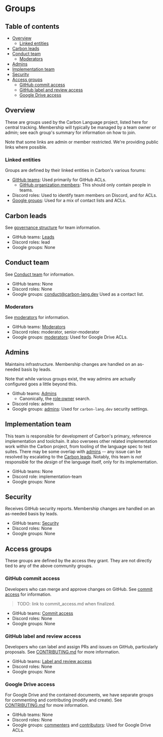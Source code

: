 # Groups

<!--
Part of the Carbon Language project, under the Apache License v2.0 with LLVM
Exceptions. See /LICENSE for license information.
SPDX-License-Identifier: Apache-2.0 WITH LLVM-exception
-->

<!-- toc -->

## Table of contents

-   [Overview](#overview)
    -   [Linked entities](#linked-entities)
-   [Carbon leads](#carbon-leads)
-   [Conduct team](#conduct-team)
    -   [Moderators](#moderators)
-   [Admins](#admins)
-   [Implementation team](#implementation-team)
-   [Security](#security)
-   [Access groups](#access-groups)
    -   [GitHub commit access](#github-commit-access)
    -   [GitHub label and review access](#github-label-and-review-access)
    -   [Google Drive access](#google-drive-access)

<!-- tocstop -->

## Overview

These are groups used by the Carbon Language project, listed here for central
tracking. Membership will typically be managed by a team owner or admin; see
each group's summary for information on how to join.

Note that some links are admin or member restricted. We're providing public
links where possible.

### Linked entities

Groups are defined by their linked entities in Carbon's various forums:

-   [GitHub teams](https://github.com/orgs/carbon-language/teams): Used
    primarily for GitHub ACLs.
    -   [GitHub organization members](https://github.com/orgs/carbon-language/people):
        This should only contain people in teams.
-   Discord roles: Used to identify team members on Discord, and for ACLs.
-   [Google groups](https://admin.google.com/ac/groups): Used for a mix of
    contact lists and ACLs.

## Carbon leads

See [governance structure](evolution.md#governance-structure) for team
information.

-   GitHub teams: [Leads](https://github.com/orgs/carbon-language/teams/leads)
-   Discord roles: lead
-   Google groups: None

## Conduct team

See [Conduct team](teams/conduct_team.md) for information.

-   GitHub teams: None
-   Discord roles: None
-   Google groups:
    [conduct@carbon-lang.dev](https://groups.google.com/a/carbon-lang.dev/g/conduct/about)
    Used as a contact list.

### Moderators

See [moderators](moderators.md) for information.

-   GitHub teams:
    [Moderators](https://github.com/orgs/carbon-language/teams/moderators)
-   Discord roles: moderator, senior-moderator
-   Google groups:
    [moderators](https://groups.google.com/a/carbon-lang.dev/g/moderators/about):
    Used for Google Drive ACLs.

## Admins

Maintains infrastructure. Membership changes are handled on an as-needed basis
by leads.

Note that while various groups exist, the way admins are actually configured
goes a little beyond this.

-   Github teams: [Admins](https://github.com/orgs/carbon-language/teams/admins)
    -   Canonically, the
        [role:owner](https://github.com/orgs/carbon-language/people?query=role%3Aowner)
        search.
-   Discord roles: admin
-   Google groups:
    [admins](https://groups.google.com/a/carbon-lang.dev/g/conduct/about): Used
    for `carbon-lang.dev` security settings.

## Implementation team

This team is responsible for development of Carbon's primary, reference
implementation and toolchain. It also oversees other related implementation work
within the Carbon project, from tooling of the language spec to test suites.
There may be some overlap with [admins](#admins) -- any issue can be resolved by
escalating to the [Carbon leads](#carbon-leads). Notably, this team is _not_
responsible for the _design_ of the language itself, only for its
implementation.

-   GitHub teams: None
-   Discord role: implementation-team
-   Google groups: None

## Security

Receives GitHub security reports. Membership changes are handled on an as-needed
basis by leads.

-   GitHub teams:
    [Security](https://github.com/orgs/carbon-language/teams/security)
-   Discord roles: None
-   Google groups: None

## Access groups

These groups are defined by the access they grant. They are not directly tied to
any of the above community groups.

### GitHub commit access

Developers who can merge and approve changes on GitHub. See
[commit access](https://github.com/carbon-language/carbon-lang/pull/4246) for
information.

> TODO: link to commit_access.md when finalized.

-   GitHub teams:
    [Commit access](https://github.com/orgs/carbon-language/teams/commit-access)
-   Discord roles: None
-   Google groups: None

### GitHub label and review access

Developers who can label and assign PRs and issues on GitHub, particularly
proposals. See [CONTRIBUTING.md](/CONTRIBUTING.md#getting-access) for more
information.

-   GitHub teams:
    [Label and review access](https://github.com/orgs/carbon-language/teams/label-and-review-access)
-   Discord roles: None
-   Google groups: None

### Google Drive access

For Google Drive and the contained documents, we have separate groups for
commenting and contributing (modify and create). See
[CONTRIBUTING.md](/CONTRIBUTING.md#getting-access) for more information.

-   GitHub teams: None
-   Discord roles: None
-   Google groups:
    [commenters](https://groups.google.com/a/carbon-lang.dev/g/commenters/about)
    and
    [contributors](https://groups.google.com/a/carbon-lang.dev/g/contributors/about):
    Used for Google Drive ACLs.
